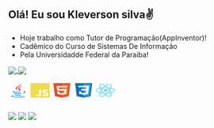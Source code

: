 ## Olá! Eu sou Kleverson silva✌️

- Hoje trabalho como Tutor de Programação(AppInventor)!
- Cadêmico do Curso de Sistemas De Informação
- Pela Universidadde Federal da Paraiba!

<div>  
<a href="https://github.com/kleversonsilva">
  <img height=180em align="center" src="https://github-readme-stats.vercel.app/api?username=kleversonsilva&show_icons=false&theme=dark&include_all_commits=true&count_private=true"/>
</a>
  
<a href="https://github.com/kleversonsilva">
  <img height=180em align="center" src="https://github-readme-stats.vercel.app/api/top-langs?username=kleversonsilva&layout=compact&langs_cout=16&theme=dark" />
</a>
</div>

<div style="display: inline_block"><br>
  <img align="center" alt="Rafa-java" height="30" width="40" src="https://raw.githubusercontent.com/devicons/devicon/master/icons/java/java-original.svg">
  <img align="center" alt="Rafa-Js" height="30" width="40" src="https://raw.githubusercontent.com/devicons/devicon/master/icons/javascript/javascript-plain.svg">
  <img align="center" alt="Rafa-HTML" height="30" width="40" src="https://raw.githubusercontent.com/devicons/devicon/master/icons/html5/html5-original.svg">
  <img align="center" alt="Rafa-css3" height="30" width="40" src="https://raw.githubusercontent.com/devicons/devicon/master/icons/css3/css3-original.svg">
  <img align="center" alt="Rafa-React" height="30" width="40" src="https://raw.githubusercontent.com/devicons/devicon/master/icons/react/react-original.svg">
</div>

  ##

<div>
  <a href="https://instagram.com/kleversonsilvaa" target="_blank"><img src="https://img.shields.io/badge/-Instagram-%23E4405F?style=for-the-badge&logo=instagram&logoColor=white" target="_blank"></a>
 <a href="https://discord.gg/josekleversonndasilva" target="_blank"><img src="https://img.shields.io/badge/Discord-7289DA?style=for-the-badge&logo=discord&logoColor=white" target="_blank"></a> 
 <a href="https://www.linkedin.com/in/kleverson-silva-48751b202" target="_blank"><img src="https://img.shields.io/badge/-LinkedIn-%230077B5?style=for-the-badge&logo=linkedin&logoColor=white" target="_blank"></a> 
</div>
